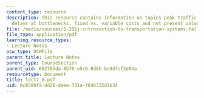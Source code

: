 ```yaml
---
content_type: resource
description: This resource contains information on topics peak traffic demands cause
  delays at bottlenecks, fixed vs. variable costs and net present value.
file: /media/courses/1-201j-introduction-to-transportation-systems-fall-2006/0c8389f2dd20deee731af846335d1b34_lect7_8.pdf
file_type: application/pdf
learning_resource_types:
- Lecture Notes
ocw_type: OCWFile
parent_title: Lecture Notes
parent_type: CourseSection
parent_uid: 602765da-8b70-e5c6-8d6b-ba9dfcf2e84a
resourcetype: Document
title: lect7_8.pdf
uid: 0c8389f2-dd20-deee-731a-f846335d1b34
---
```

